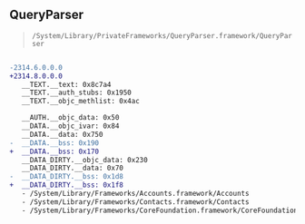 ## QueryParser

> `/System/Library/PrivateFrameworks/QueryParser.framework/QueryParser`

```diff

-2314.6.0.0.0
+2314.8.0.0.0
   __TEXT.__text: 0x8c7a4
   __TEXT.__auth_stubs: 0x1950
   __TEXT.__objc_methlist: 0x4ac

   __AUTH.__objc_data: 0x50
   __DATA.__objc_ivar: 0x84
   __DATA.__data: 0x750
-  __DATA.__bss: 0x190
+  __DATA.__bss: 0x170
   __DATA_DIRTY.__objc_data: 0x230
   __DATA_DIRTY.__data: 0x70
-  __DATA_DIRTY.__bss: 0x1d8
+  __DATA_DIRTY.__bss: 0x1f8
   - /System/Library/Frameworks/Accounts.framework/Accounts
   - /System/Library/Frameworks/Contacts.framework/Contacts
   - /System/Library/Frameworks/CoreFoundation.framework/CoreFoundation

```
